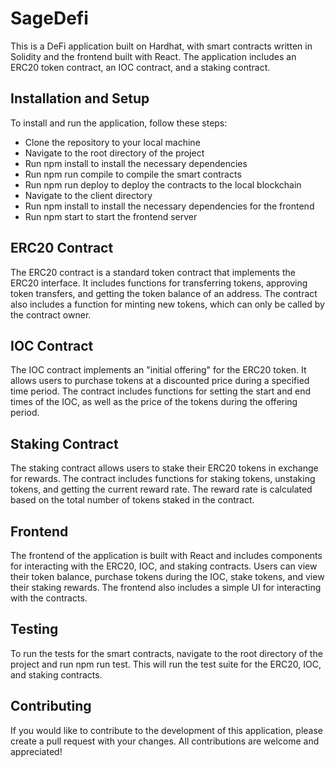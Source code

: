 # SageDefi
This is a DeFi application built on Hardhat, with smart contracts written in Solidity and the frontend built with React. The application includes an ERC20 token contract, an IOC contract, and a staking contract.

## Installation and Setup
To install and run the application, follow these steps:

* Clone the repository to your local machine
* Navigate to the root directory of the project
* Run npm install to install the necessary dependencies
* Run npm run compile to compile the smart contracts
* Run npm run deploy to deploy the contracts to the local blockchain
* Navigate to the client directory
* Run npm install to install the necessary dependencies for the frontend
* Run npm start to start the frontend server


## ERC20 Contract
The ERC20 contract is a standard token contract that implements the ERC20 interface. It includes functions for transferring tokens, approving token transfers, and getting the token balance of an address. The contract also includes a function for minting new tokens, which can only be called by the contract owner.

## IOC Contract
The IOC contract implements an "initial offering" for the ERC20 token. It allows users to purchase tokens at a discounted price during a specified time period. The contract includes functions for setting the start and end times of the IOC, as well as the price of the tokens during the offering period.

## Staking Contract
The staking contract allows users to stake their ERC20 tokens in exchange for rewards. The contract includes functions for staking tokens, unstaking tokens, and getting the current reward rate. The reward rate is calculated based on the total number of tokens staked in the contract.

## Frontend
The frontend of the application is built with React and includes components for interacting with the ERC20, IOC, and staking contracts. Users can view their token balance, purchase tokens during the IOC, stake tokens, and view their staking rewards. The frontend also includes a simple UI for interacting with the contracts.

## Testing
To run the tests for the smart contracts, navigate to the root directory of the project and run npm run test. This will run the test suite for the ERC20, IOC, and staking contracts.

## Contributing
If you would like to contribute to the development of this application, please create a pull request with your changes. All contributions are welcome and appreciated!




